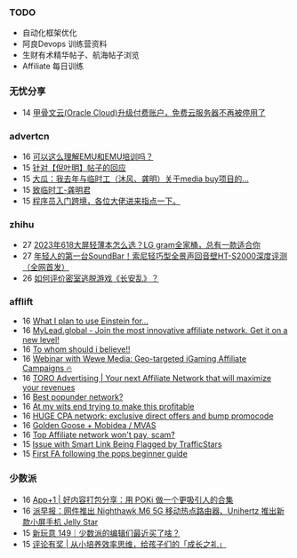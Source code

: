 ### TODO
-  自动化框架优化
-  阿良Devops 训练营资料
-  生财有术精华帖子、航海帖子浏览
-  Affiliate 每日训练

### 无忧分享
<!-- ruyo:START -->
-  14 [甲骨文云&lpar;Oracle Cloud&rpar;升级付费账户，免费云服务器不再被停用了](https://51.ruyo.net/18403.html)<!-- ruyo:END -->

### advertcn
<!-- advertcn:START -->
-  16 [可以这么理解EMU和EMU培训吗？](https://www.advertcn.com/forum.php?mod=viewthread&tid=110862)
-  15 [针对【倪叶明】帖子的回应](https://www.advertcn.com/forum.php?mod=viewthread&tid=110856)
-  15 [大瓜：我去年与临时工（沐风、龚明）关于media buy项目的...](https://www.advertcn.com/forum.php?mod=viewthread&tid=110855)
-  15 [致临时工-龚明君](https://www.advertcn.com/forum.php?mod=viewthread&tid=110854)
-  15 [程序员入门跨境，各位大佬进来指点一下。](https://www.advertcn.com/forum.php?mod=viewthread&tid=110853)<!-- advertcn:END -->

### zhihu
<!-- zhihu:START -->
-  27 [2023年618大屏轻薄本怎么选？LG gram全家桶，总有一款适合你](http://zhuanlan.zhihu.com/p/632641888?utm_campaign=rss&utm_medium=rss&utm_source=rss&utm_content=title)
-  27 [年轻人的第一台SoundBar！索尼轻巧型全景声回音壁HT-S2000深度评测（全网首发）](http://zhuanlan.zhihu.com/p/630990296?utm_campaign=rss&utm_medium=rss&utm_source=rss&utm_content=title)
-  26 [如何评价密室逃脱游戏《长安乱》？](http://www.zhihu.com/question/563950552/answer/3045961312?utm_campaign=rss&utm_medium=rss&utm_source=rss&utm_content=title)<!-- zhihu:END -->

### afflift
<!-- afflift:START -->
-  16 [What I plan to use Einstein for...](https://afflift.com/f/threads/what-i-plan-to-use-einstein-for.11070/?utm_source=rss&utm_medium=rss)
-  16 [MyLead.global - Join the most innovative affiliate network. Get it on a new level!](https://afflift.com/f/threads/mylead-global-join-the-most-innovative-affiliate-network-get-it-on-a-new-level.2151/?utm_source=rss&utm_medium=rss)
-  16 [To whom should i believe!!](https://afflift.com/f/threads/to-whom-should-i-believe.11106/?utm_source=rss&utm_medium=rss)
-  16 [Webinar with Wewe Media: Geo-targeted iGaming Affiliate Campaigns 🔥](https://afflift.com/f/threads/webinar-with-wewe-media-geo-targeted-igaming-affiliate-campaigns-%F0%9F%94%A5.10926/?utm_source=rss&utm_medium=rss)
-  16 [TORO Advertising | Your next Affiliate Network that will maximize your revenues](https://afflift.com/f/threads/toro-advertising-your-next-affiliate-network-that-will-maximize-your-revenues.7746/?utm_source=rss&utm_medium=rss)
-  16 [Best popunder network?](https://afflift.com/f/threads/best-popunder-network.10627/?utm_source=rss&utm_medium=rss)
-  16 [At my wits end trying to make this profitable](https://afflift.com/f/threads/at-my-wits-end-trying-to-make-this-profitable.11125/?utm_source=rss&utm_medium=rss)
-  16 [HUGE CPA network: exclusive direct offers and bump promocode](https://afflift.com/f/threads/huge-cpa-network-exclusive-direct-offers-and-bump-promocode.11077/?utm_source=rss&utm_medium=rss)
-  16 [Golden Goose + Mobidea / MVAS](https://afflift.com/f/threads/golden-goose-mobidea-mvas.11107/?utm_source=rss&utm_medium=rss)
-  16 [Top Affiliate network won&#39;t pay, scam?](https://afflift.com/f/threads/top-affiliate-network-wont-pay-scam.11128/?utm_source=rss&utm_medium=rss)
-  15 [Issue with Smart Link Being Flagged by TrafficStars](https://afflift.com/f/threads/issue-with-smart-link-being-flagged-by-trafficstars.11048/?utm_source=rss&utm_medium=rss)
-  15 [First FA following the pops beginner guide](https://afflift.com/f/threads/first-fa-following-the-pops-beginner-guide.11121/?utm_source=rss&utm_medium=rss)<!-- afflift:END -->

### 少数派
<!-- sspai:START -->
-  16 [App+1 | 好内容打包分享：用 POKi 做一个更吸引人的合集](https://sspai.com/post/80327)
-  16 [派早报：网件推出 Nighthawk M6 5G 移动热点路由器、Unihertz 推出新款小屏手机 Jelly Star](https://sspai.com/post/80375)
-  15 [新玩意 149｜少数派的编辑们最近买了啥？](https://sspai.com/post/80366)
-  15 [评论有奖 | 从小培养效率思维，给孩子们的「成长之礼」](https://sspai.com/post/80352)<!-- sspai:END -->
